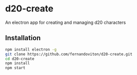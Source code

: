 # d20-create

An electron app for creating and managing d20 characters

## Installation

```bash
npm install electron -g
git clone https://github.com/fernandoviton/d20-create.git
cd d20-create
npm install
npm start
```

[ES6]: http://exploringjs.com/
[React]: https://facebook.github.io/react/
[Electron]: http://electron.atom.io/
[Babel]: http://babeljs.io

